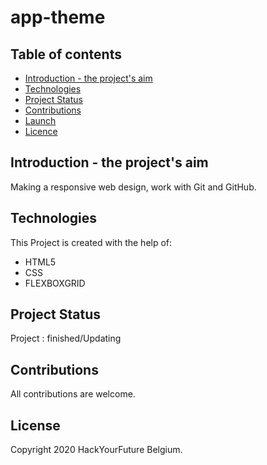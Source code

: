 # app-theme


## Table of contents

- [Introduction - the project's aim](#general-info)
- [Technologies](#technologies)
- [Project Status](#status)
- [Contributions](#contributions)
- [Launch](https://preeti-t.github.io/app-theme/)
- [Licence](#License)


## Introduction - the project's aim
Making a responsive web design, work with Git and GitHub.


## Technologies
This Project is created with the help of:

* HTML5
* CSS
* FLEXBOXGRID

## Project Status

Project : finished/Updating

## Contributions

All contributions are welcome.

## License

Copyright 2020 HackYourFuture Belgium.
